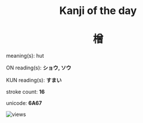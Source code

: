 <h1 align="center">Kanji of the day</h1>
<h1 align="center">橧</h1>
<p align="left">meaning(s): hut</p>
<p align="left">ON reading(s): <b>ショウ, ソウ</b></p>
<p align="left">KUN reading(s): <b>すまい</b></p>
<p align="left">stroke count: <b>16</b></p>
<p align="left">unicode: <b>6A67</b></p>
<p align="left"><img src="https://komarev.com/ghpvc/?username=tristanwagner-kanjioftheday&label=Views&color=0e75b6&style=flat" alt="views"/></p>
